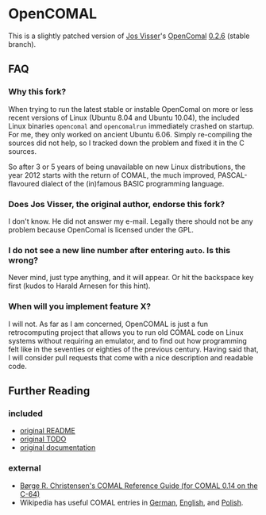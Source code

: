 # OpenCOMAL

This is a slightly patched version of [Jos Visser](http://www.josvisser.nl/)'s
[OpenComal](http://www.josvisser.nl/opencomal/)
[0.2.6](http://www.josvisser.nl/opencomal/opencomal-0.2.6.tar.gz) (stable branch).

## FAQ

### Why this fork?

When trying to run the latest stable or instable OpenComal on more or
less recent versions of Linux (Ubuntu 8.04 and Ubuntu 10.04), the
included Linux binaries `opencomal` and `opencomalrun` immediately
crashed on startup. For me, they only worked on ancient Ubuntu
6.06. Simply re-compiling the sources did not help, so I tracked down
the problem and fixed it in the C sources.

So after 3 or 5 years of being unavailable on new Linux distributions,
the year 2012 starts with the return of COMAL, the much improved,
PASCAL-flavoured dialect of the (in)famous BASIC programming language.

### Does Jos Visser, the original author, endorse this fork?

I don't know. He did not answer my e-mail. Legally there should not
be any problem because OpenComal is licensed under the GPL.

### I do not see a new line number after entering `auto`. Is this wrong?

Never mind, just type anything, and it will appear. Or hit the
backspace key first (kudos to Harald Arnesen for this hint).

### When will you implement feature X?

I will not. As far as I am concerned, OpenCOMAL is just a fun
retrocomputing project that allows you to run old COMAL code on Linux
systems without requiring an emulator, and to find out how programming
felt like in the seventies or eighties of the previous century. Having
said that, I will consider pull requests that come with a nice
description and readable code.

## Further Reading

### included

* [original README](README.orig)
* [original TODO](doc/TODO)
* [original documentation](doc/)

### external

* [Børge R. Christensen's COMAL Reference Guide (for COMAL 0.14 on the C-64)](http://www.c64-wiki.de/index.php/COMAL_Reference_Guide)
* Wikipedia has useful COMAL entries in
  [German](https://de.wikipedia.org/wiki/COMAL),
  [English](https://en.wikipedia.org/wiki/COMAL), and
  [Polish](https://pl.wikipedia.org/wiki/Comal).
